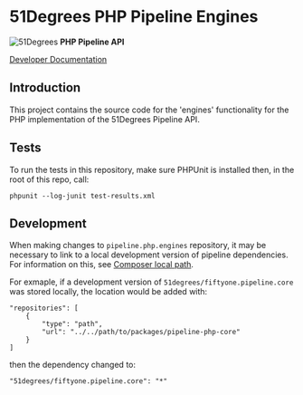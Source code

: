 # 51Degrees PHP Pipeline Engines

![51Degrees](https://51degrees.com/DesktopModules/FiftyOne/Distributor/Logo.ashx?utm_source=github&utm_medium=repository&utm_content=readme_main&utm_campaign=php-open-source "Data rewards the curious") **PHP Pipeline API**

[Developer Documentation](https://51degrees.com/documentation/4.2/index.html?utm_source=github&utm_medium=repository&utm_content=documentation&utm_campaign=php-open-source "developer documentation")

## Introduction
This project contains the source code for the 'engines' functionality for the PHP implementation of the 51Degrees Pipeline API.
		
## Tests
To run the tests in this repository, make sure PHPUnit is installed then, in the root of this repo, call:
```
phpunit --log-junit test-results.xml
```


## Development

When making changes to `pipeline.php.engines` repository, it may be necessary to link to a local development version of pipeline dependencies. For information on this, see [Composer local path](https://getcomposer.org/doc/05-repositories.md#path).

For exmaple, if a development version of `51degrees/fiftyone.pipeline.core` was stored locally, the location would be added with:

```
"repositories": [
	{
		"type": "path",
		"url": "../../path/to/packages/pipeline-php-core"
	}
]
```

then the dependency changed to:

```
"51degrees/fiftyone.pipeline.core": "*"
```